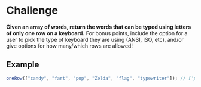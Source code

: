 # Challenge

**Given an array of words, return the words that can be typed using letters of only one row on a keyboard.** For bonus points, include the option for a user to pick the type of keyboard they are using (ANSI, ISO, etc), and/or give options for how many/which rows are allowed!

## Example

```js
oneRow(["candy", "fart", "pop", "Zelda", "flag", "typewriter"]); // ['pop', 'flag', 'typewriter']
```
